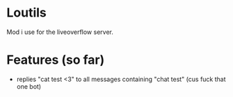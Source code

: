 # Loutils
Mod i use for the liveoverflow server.

# Features (so far)
 - replies "cat test <3" to all messages containing "chat test" (cus fuck that one bot)